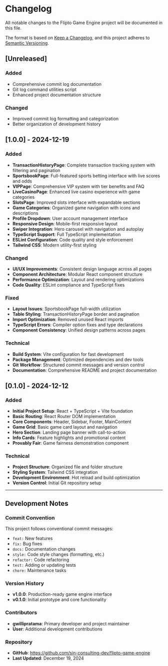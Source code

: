 # Changelog

All notable changes to the Flipto Game Engine project will be documented in this file.

The format is based on [Keep a Changelog](https://keepachangelog.com/en/1.0.0/),
and this project adheres to [Semantic Versioning](https://semver.org/spec/v2.0.0.html).

## [Unreleased]

### Added
- Comprehensive commit log documentation
- Git log command utilities script
- Enhanced project documentation structure

### Changed
- Improved commit log formatting and categorization
- Better organization of development history

## [1.0.0] - 2024-12-19

### Added
- **TransactionHistoryPage**: Complete transaction tracking system with filtering and pagination
- **SportsbookPage**: Full-featured sports betting interface with live scores and odds
- **VIPPage**: Comprehensive VIP system with tier benefits and FAQ
- **LiveCasinoPage**: Enhanced live casino experience with game categories
- **SlotsPage**: Improved slots interface with expandable sections
- **Game Categories**: Organized game navigation with icons and descriptions
- **Profile Dropdown**: User account management interface
- **Responsive Design**: Mobile-first responsive layout
- **Swiper Integration**: Hero carousel with navigation and autoplay
- **TypeScript Support**: Full TypeScript implementation
- **ESLint Configuration**: Code quality and style enforcement
- **Tailwind CSS**: Modern utility-first styling

### Changed
- **UI/UX Improvements**: Consistent design language across all pages
- **Component Architecture**: Modular React component structure
- **Performance Optimization**: Layout and rendering optimizations
- **Code Quality**: ESLint compliance and TypeScript fixes

### Fixed
- **Layout Issues**: SportsbookPage full-width utilization
- **Table Styling**: TransactionHistoryPage border and pagination
- **Import Optimization**: Removed unused React imports
- **TypeScript Errors**: Compiler option fixes and type declarations
- **Component Consistency**: Unified design patterns across pages

### Technical
- **Build System**: Vite configuration for fast development
- **Package Management**: Optimized dependencies and dev tools
- **Git Workflow**: Structured commit messages and version control
- **Documentation**: Comprehensive README and project documentation

## [0.1.0] - 2024-12-12

### Added
- **Initial Project Setup**: React + TypeScript + Vite foundation
- **Basic Routing**: React Router DOM implementation
- **Core Components**: Header, Sidebar, Footer, MainContent
- **Game Grid**: Basic game card layout and navigation
- **Hero Section**: Landing page banner with call-to-action
- **Info Cards**: Feature highlights and promotional content
- **Provably Fair**: Game fairness demonstration component

### Technical
- **Project Structure**: Organized file and folder structure
- **Styling System**: Tailwind CSS integration
- **Development Environment**: Hot reload and build optimization
- **Version Control**: Initial Git repository setup

---

## Development Notes

### Commit Convention
This project follows conventional commit messages:
- `feat:` New features
- `fix:` Bug fixes
- `docs:` Documentation changes
- `style:` Code style changes (formatting, etc.)
- `refactor:` Code refactoring
- `test:` Adding or updating tests
- `chore:` Maintenance tasks

### Version History
- **v1.0.0**: Production-ready game engine interface
- **v0.1.0**: Initial prototype and core functionality

### Contributors
- **gwillipratama**: Primary developer and project maintainer
- **User**: Additional development contributions

### Repository
- **GitHub**: https://github.com/sin-consulting-dev/flipto-game-engine
- **Last Updated**: December 19, 2024 